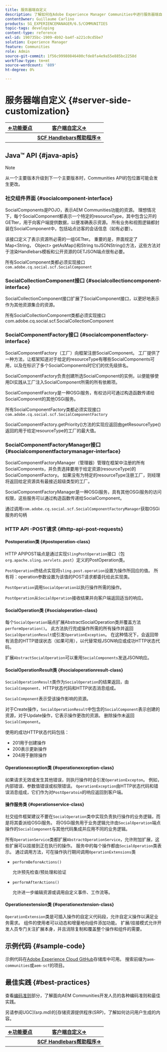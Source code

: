 ```yaml
---
title: 服务器端自定义
description: 了解如何在Adobe Experience Manager Communities中进行服务器端自定义。
contentOwner: Guillaume Carlino
products: SG_EXPERIENCEMANAGER/6.5/COMMUNITIES
topic-tags: developing
content-type: reference
exl-id: 190735bc-1909-4b92-ba4f-a221c0cd5be7
solution: Experience Manager
feature: Communities
role: Admin
source-git-commit: 1f56c99980846400cfde8fa4e9a55e885bc2258d
workflow-type: tm+mt
source-wordcount: '889'
ht-degree: 0%

---
```


# 服务器端自定义 {#server-side-customization}

| **[⇐功能要点](essentials.md)** | **[客户端自定义⇒](client-customize.md)** |
|---|---|
|   | **[SCF Handlebars帮助程序⇒](handlebars-helpers.md)** |

## Java™ API {#java-apis}

>[!NOTE]
>
>从一个主要版本升级到下一个主要版本时，Communities API的包位置可能会发生更改。

### 社交组件界面 {#socialcomponent-interface}

SocialComponents是POJO，表示AEM Communities功能的资源。 理想情况下，每个SocialComponent都表示一个特定的resourceType，其中包含公开的GETter，用于向客户端提供数据，以便准确表示资源。 所有业务和视图逻辑都封装在SocialComponent中，包括站点访客的会话信息（如有必要）。

该接口定义了表示资源所必需的一组GETter。 重要的是，界面规定了Map&lt;String， Object> getAsMap()和String toJSONString()方法，这些方法对于渲染Handlebars模板和公开资源的GETJSON端点很有必要。

所有SocialComponent类都必须实现接口`com.adobe.cq.social.scf.SocialComponent`

### SocialCollectionComponent接口 {#socialcollectioncomponent-interface}

SocialCollectionComponent接口扩展了SocialComponent接口，以更好地表示作为其他资源集合的资源。

所有SocialCollectionComponent类都必须实现接口com.adobe.cq.social.scf.SocialCollectionComponent

### SocialComponentFactory接口 {#socialcomponentfactory-interface}

SocialComponentFactory（工厂）向框架注册SocialComponent。 工厂提供了一种方法，让框架知道对于给定的resourceType有哪些SocialComponents可用，以及在标识了多个SocialComponents时它们的优先级排名。

SocialComponentFactory负责创建所选SocialComponent的实例，以便能够使用DI实践从工厂注入SocialComponent所需的所有依赖项。

SocialComponentFactory是一种OSGi服务，有权访问可通过构造函数传递给SocialComponent的其他OSGi服务。

所有SocialComponentFactory类都必须实现接口`com.adobe.cq.social.scf.SocialComponentFactory`

SocialComponentFactory.getPriority()方法的实现应返回由getResourceType()返回的用于给定resourceType的工厂的最大值。

### SocialComponentFactoryManager接口 {#socialcomponentfactorymanager-interface}

SocialComponentFactoryManager（管理器）管理在框架中注册的所有SocialComponents，并负责选择要用于给定资源(resourceType)的SocialComponentFactory。 如果没有为特定的resourceType注册工厂，则经理将返回给定资源具有最接近超级类型的工厂。

SocialComponentFactoryManager是一种OSGi服务，具有其他OSGi服务的访问权限，这些服务可以通过构造函数传递给SocialComponent。

通过调用`com.adobe.cq.social.scf.SocialComponentFactoryManager`获取OSGi服务的句柄

### HTTP API -POST请求 {#http-api-post-requests}

#### Postoperation类 {#postoperation-class}

HTTP APIPOST端点是通过实现`SlingPostOperation`接口（包`org.apache.sling.servlets.post`）定义的PostOperation类。

`PostOperation`终结点实现将`sling.post.operation`设置为操作所回应的值。 所有将：operation参数设置为该值的POST请求都委托给此实现类。

`PostOperation`调用`SocialOperation`以执行操作所需的操作。

`PostOperation`从`SocialOperation`接收结果并向客户端返回适当的响应。

#### SocialOperation类 {#socialoperation-class}

每个`SocialOperation`端点扩展AbstractSocialOperation类并覆盖方法`performOperation()`。 此方法执行完成操作所需的所有操作并返回`SocialOperationResult`或引发`OperationException`。 在这种情况下，会返回带有消息的HTTP错误状态（如果可用），以代替常规JSON响应或成功HTTP状态代码。

扩展`AbstractSocialOperation`可以重用`SocialComponents`发送JSON响应。

#### SocialOperationResult类 {#socialoperationresult-class}

`SocialOperationResult`类作为`SocialOperation`的结果返回，由`SocialComponent`、HTTP状态代码和HTTP状态消息组成。

`SocialComponent`表示受该操作影响的资源。

对于Create操作，`SocialOperationResult`中包含的`SocialComponent`表示创建的资源，对于Update操作，它表示操作更改的资源。 删除操作未返回`SocialComponent`。

使用的成功HTTP状态代码包括：

* 201用于创建操作
* 200表示更新操作
* 204用于删除操作

#### Operationexception类 {#operationexception-class}

如果请求无效或发生其他错误，则执行操作时会引发`OperationExcepton`。 例如，内部错误、参数值错误或权限错误。 `OperationException`由HTTP状态代码和错误消息组成，它们作为对`PostOperatoin`的响应返回到客户端。

#### 操作服务类 {#operationservice-class}

社交组件框架建议不要在`SocialOperation`类中实现负责执行操作的业务逻辑，而是将其委派给OSGi服务。 将OSGi服务用于业务逻辑允许由`SocialOperation`端点操作的`SocialComponent`与其他代码集成并应用不同的业务逻辑。

所有`OperationService`类都扩展`AbstractOperationService`，允许附加扩展，这些扩展可以挂接到正在执行的操作。 服务中的每个操作都由`SocialOperation`类表示。 通过调用方法，可在操作执行期间调用`OperationExtensions`类

* `performBeforeActions()`

  允许预先检查/预处理和验证
* `performAfterActions()`

  允许进一步编辑资源或调用自定义事件、工作流等。

#### Operationextension类 {#operationextension-class}

`OperationExtension`类是可插入操作的自定义代码段，允许自定义操作以满足业务需求。 组件的使用者可以动态和增量地向组件添加功能。 扩展/挂接模式允许开发人员专门关注扩展本身，并且消除复制和覆盖整个操作和组件的需要。

## 示例代码 {#sample-code}

示例代码在[Adobe Experience Cloud GitHub](https://github.com/Adobe-Marketing-Cloud)存储库中可用。 搜索前缀为`aem-communities`或`aem-scf`的项目。

## 最佳实践 {#best-practices}

查看[编码准则](code-guide.md)部分，了解面向AEM Communities开发人员的各种编码准则和最佳实践。

另请参阅UGC](srp.md)的[存储资源提供程序(SRP)，了解如何访问用户生成的内容。

| **[⇐功能要点](essentials.md)** | **[客户端自定义⇒](client-customize.md)** |
|---|---|
|   | **[SCF Handlebars帮助程序⇒](handlebars-helpers.md)** |
